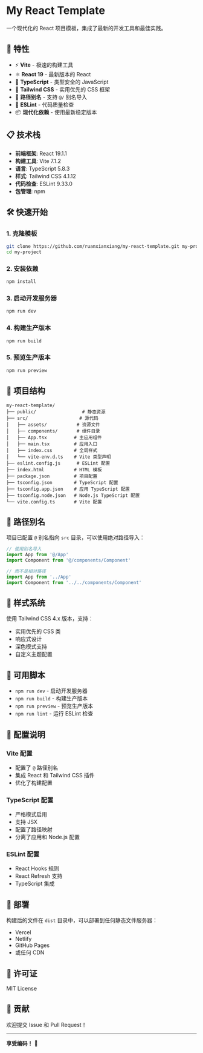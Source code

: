 # My React Template

一个现代化的 React 项目模板，集成了最新的开发工具和最佳实践。

## 🚀 特性

- ⚡️ **Vite** - 极速的构建工具
- ⚛️ **React 19** - 最新版本的 React
- 🎯 **TypeScript** - 类型安全的 JavaScript
- 🎨 **Tailwind CSS** - 实用优先的 CSS 框架
- 📁 **路径别名** - 支持 `@/` 别名导入
- 🔧 **ESLint** - 代码质量检查
- 📦 **现代化依赖** - 使用最新稳定版本

## 📋 技术栈

- **前端框架**: React 19.1.1
- **构建工具**: Vite 7.1.2
- **语言**: TypeScript 5.8.3
- **样式**: Tailwind CSS 4.1.12
- **代码检查**: ESLint 9.33.0
- **包管理**: npm

## 🛠️ 快速开始

### 1. 克隆模板

```bash
git clone https://github.com/ruanxianxiang/my-react-template.git my-project
cd my-project
```

### 2. 安装依赖

```bash
npm install
```

### 3. 启动开发服务器

```bash
npm run dev
```

### 4. 构建生产版本

```bash
npm run build
```

### 5. 预览生产版本

```bash
npm run preview
```

## 📁 项目结构

```
my-react-template/
├── public/                 # 静态资源
├── src/                   # 源代码
│   ├── assets/           # 资源文件
│   ├── components/       # 组件目录
│   ├── App.tsx          # 主应用组件
│   ├── main.tsx         # 应用入口
│   ├── index.css        # 全局样式
│   └── vite-env.d.ts    # Vite 类型声明
├── eslint.config.js      # ESLint 配置
├── index.html           # HTML 模板
├── package.json         # 项目配置
├── tsconfig.json        # TypeScript 配置
├── tsconfig.app.json    # 应用 TypeScript 配置
├── tsconfig.node.json   # Node.js TypeScript 配置
└── vite.config.ts       # Vite 配置
```

## 🎯 路径别名

项目已配置 `@` 别名指向 `src` 目录，可以使用绝对路径导入：

```typescript
// 使用别名导入
import App from '@/App'
import Component from '@/components/Component'

// 而不是相对路径
import App from '../App'
import Component from '../../components/Component'
```

## 🎨 样式系统

使用 Tailwind CSS 4.x 版本，支持：

- 实用优先的 CSS 类
- 响应式设计
- 深色模式支持
- 自定义主题配置

## 📝 可用脚本

- `npm run dev` - 启动开发服务器
- `npm run build` - 构建生产版本
- `npm run preview` - 预览生产版本
- `npm run lint` - 运行 ESLint 检查

## 🔧 配置说明

### Vite 配置

- 配置了 `@` 路径别名
- 集成 React 和 Tailwind CSS 插件
- 优化了构建配置

### TypeScript 配置

- 严格模式启用
- 支持 JSX
- 配置了路径映射
- 分离了应用和 Node.js 配置

### ESLint 配置

- React Hooks 规则
- React Refresh 支持
- TypeScript 集成

## 🚀 部署

构建后的文件在 `dist` 目录中，可以部署到任何静态文件服务器：

- Vercel
- Netlify
- GitHub Pages
- 或任何 CDN

## 📄 许可证

MIT License

## 🤝 贡献

欢迎提交 Issue 和 Pull Request！

---

**享受编码！** 🎉
